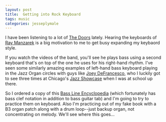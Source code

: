 ```yaml
---
layout: post
title:  Getting into Rock Keyboard
tags: music
categories: jesseplymale
---
```


I have been listening to a lot of [The Doors](http://www.amazon.com/Doors/dp/B000MCIBE8/) lately. Hearing the keyboards of [Ray Manzarek](http://en.wikipedia.org/wiki/Ray_Manzarek) is a big motivation to me to get busy expanding my keybaord style.

If you watch the videos of the band, you'll see he plays bass using a second keyboard that's on top of the one he uses for his right-hand rhythm. I've seen some similarly amazing examples of left-hand bass keyboard playing in the Jazz Organ circles with guys like [Joey DeFrancesco](http://en.wikipedia.org/wiki/Joey_DeFrancesco), who I luckily got to see three times at Chicago's [Jazz Showcase](http://www.jazzshowcase.com/) when I was at school up there.

So I ordered a copy of this [Bass Line Encyclopedia](http://www.amazon.com/gp/product/0739069853/) (which fortunately has bass clef notation in addition to bass guitar tab) and I'm going to try to practice them on keyboard. Also I'm practicing out of my fake book with a B3 organ patch along with a drum loop--just backup organ, not concentrating on melody. We'll see where this goes...

